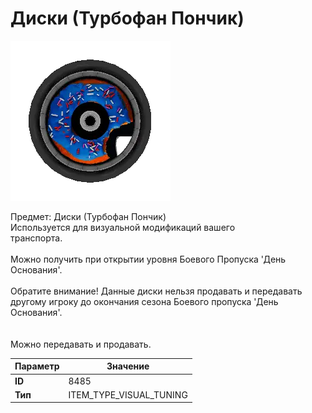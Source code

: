 # Диски (Турбофан Пончик)

![Item Image](../img/8485.webp?raw=true)

Предмет: Диски (Турбофан Пончик)<br>Используется для визуальной модификаций вашего<br>транспорта.<br><br>Можно получить при открытии уровня Боевого Пропуска 'День Основания'.<br><br>Обратите внимание! Данные диски нельзя продавать и передавать<br>другому игроку до окончания сезона Боевого пропуска 'День Основания'.<br><br><br>Можно передавать и продавать.


| Параметр | Значение |
|----------|----------|
| **ID** | 8485 |
| **Тип** | ITEM_TYPE_VISUAL_TUNING |

